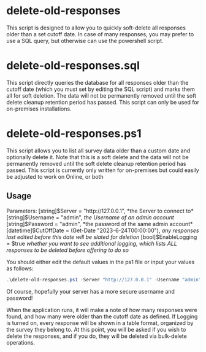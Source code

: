 # delete-old-responses

This script is designed to allow you to quickly soft-delete all responses older than a set cutoff date.  In case of many responses, you may prefer to use a SQL query, but otherwise can use the powershell script.


# delete-old-responses.sql

This script directly queries the database for all responses older than the cutoff date (which you must set by editing the SQL script) and marks them all for soft deletion.  The data will not be permanently removed until the soft delete cleanup retention period has passed.
This script can only be used for on-premises installations.


# delete-old-responses.ps1

This script allows you to list all survey data older than a custom date and optionally delete it.
Note that this is a soft delete and the data will not be permanently removed until the soft delete cleanup retention period has passed.
This script is currently only written for on-premises but could easily be adjusted to work on Online, or both

## Usage

Parameters:
	[string]$Server = "http://127.0.0.1", *the Server to connect to*
	[string]$Username = "admin", *the Username of an admin account*
	[string]$Password = "admin", *the password of the same admin account*
    [datetime]$CutOffDate = (Get-Date "2023-6-24T00:00:00"), *any responses last edited before this date will be slated for deletion*
	[bool]$EnableLogging = $true *whether you want to see additional logging, which lists ALL responses to be deleted before offering to do so*


You should either edit the default values in the ps1 file or input your values as follows:

```ps1
.\delete-old-responses.ps1 -Server "http://127.0.0.1" -Username "admin" -Password "admin" -CutOffDate "2023-6-24T00:00:00" -EnableLogging $true
```
Of course, hopefully your server has a more secure username and password!

When the application runs, it will make a note of how many responses were found, and how many were older than the cutoff date as defined.  If Logging is turned on, every response will be shown in a table format, organized by the survey they belong to.  At this point, you will be asked if you wish to delete the responses, and if you do, they will be deleted via bulk-delete operations.

